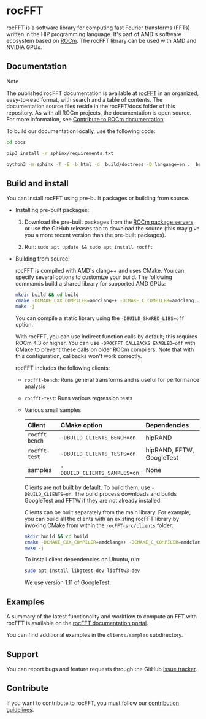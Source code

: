 # rocFFT

rocFFT is a software library for computing fast Fourier transforms (FFTs) written in the HIP
programming language. It's part of AMD's software ecosystem based on
[ROCm](https://github.com/ROCm/ROCm). The rocFFT library can be used with AMD and
NVIDIA GPUs.

## Documentation

> [!NOTE]
> The published rocFFT documentation is available at [rocFFT](https://rocm.docs.amd.com/projects/rocFFT/en/latest/index.html) in an organized, easy-to-read format, with search and a table of contents. The documentation source files reside in the rocFFT/docs folder of this repository. As with all ROCm projects, the documentation is open source. For more information, see [Contribute to ROCm documentation](https://rocm.docs.amd.com/en/latest/contribute/contributing.html).

To build our documentation locally, use the following code:

```Bash
cd docs

pip3 install -r sphinx/requirements.txt

python3 -m sphinx -T -E -b html -d _build/doctrees -D language=en . _build/html
```

## Build and install

You can install rocFFT using pre-built packages or building from source.

* Installing pre-built packages:

    1. Download the pre-built packages from the
        [ROCm package servers](https://rocm.docs.amd.com/en/latest/deploy/linux/index.html) or use the
        GitHub releases tab to download the source (this may give you a more recent version than the
        pre-built packages).

    2. Run: `sudo apt update && sudo apt install rocfft`

* Building from source:

    rocFFT is compiled with AMD's clang++ and uses CMake. You can specify several options to customize your
    build. The following commands build a shared library for supported AMD GPUs:

    ```bash
    mkdir build && cd build
    cmake -DCMAKE_CXX_COMPILER=amdclang++ -DCMAKE_C_COMPILER=amdclang ..
    make -j
    ```

    You can compile a static library using the `-DBUILD_SHARED_LIBS=off` option.

    With rocFFT, you can use indirect function calls by default; this requires ROCm 4.3 or higher. You can
    use `-DROCFFT_CALLBACKS_ENABLED=off` with CMake to prevent these calls on older ROCm
    compilers. Note that with this configuration, callbacks won't work correctly.

    rocFFT includes the following clients:

  * `rocfft-bench`: Runs general transforms and is useful for performance analysis
  * `rocfft-test`: Runs various regression tests
  * Various small samples

    | Client | CMake option | Dependencies |
    |:------|:-----------------|:-----------------|
    | `rocfft-bench` | `-DBUILD_CLIENTS_BENCH=on` | hipRAND |
    | `rocfft-test` | `-DBUILD_CLIENTS_TESTS=on` | hipRAND, FFTW, GoogleTest |
    | samples | `-DBUILD_CLIENTS_SAMPLES=on` | None |

    Clients are not built by default. To build them, use `-DBUILD_CLIENTS=on`. The build process
    downloads and builds GoogleTest and FFTW if they are not already installed.

    Clients can be built separately from the main library. For example, you can build all the clients with
    an existing rocFFT library by invoking CMake from within the `rocFFT-src/clients` folder:

    ```bash
    mkdir build && cd build
    cmake -DCMAKE_CXX_COMPILER=amdclang++ -DCMAKE_C_COMPILER=amdclang_PREFIX_PATH=/path/to/rocFFT-lib ..
    make -j
    ```

    To install client dependencies on Ubuntu, run:

    ```bash
    sudo apt install libgtest-dev libfftw3-dev
    ```

    We use version 1.11 of GoogleTest.

## Examples

A summary of the latest functionality and workflow to compute an FFT with rocFFT is available on the
[rocFFT documentation portal](https://rocm.docs.amd.com/projects/rocFFT/en/latest/).

You can find additional examples in the `clients/samples` subdirectory.

## Support

You can report bugs and feature requests through the GitHub
[issue tracker](https://github.com/ROCm/rocFFT/issues).

## Contribute

If you want to contribute to rocFFT, you must follow our [contribution guidelines](https://github.com/ROCm/rocFFT/blob/develop/.github/CONTRIBUTING.md).
